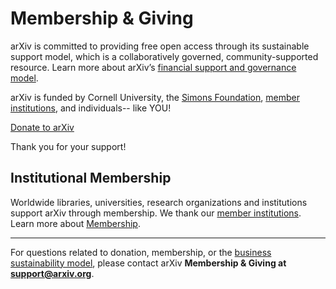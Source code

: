 Membership & Giving
====================

arXiv is committed to providing free open access through its sustainable support model, which is a collaboratively governed, community-supported resource. Learn more about arXiv’s [financial support and governance model](https://confluence.cornell.edu/x/M8JRF).

arXiv is funded by Cornell University, the [Simons Foundation](https://www.simonsfoundation.org/), [member institutions](https://arxiv.org/about/ourmembers), and individuals-- like YOU!


<a class="button is-link" href="https://securelb.imodules.com/s/1717/alumni/index.aspx?sid=1717&amp;gid=2&amp;pgid=403&amp;cid=1031&amp;dids=276&amp;bledit=1&amp;appealcode=UNXX0OLL1">Donate to arXiv</a>

<p>
  Thank you for your support!
</p>


Institutional Membership
------------------------
Worldwide libraries, universities, research organizations and institutions support arXiv through membership. We thank our [member institutions](https://arxiv.org/about/ourmembers).
Learn more about [Membership](https://arxiv.org/about/membership).


---
For questions related to donation, membership, or the [business sustainability
model](https://arxiv.org/help/support), please contact arXiv **Membership & Giving at <support@arxiv.org>**.
